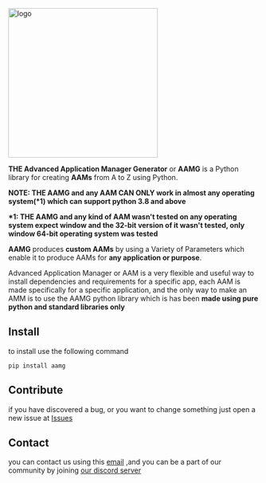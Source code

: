 <img alt="logo" src="https://github.com/user-attachments/assets/83fb5d63-0bbe-496d-a4dd-e626af53ac7b" width=300/>


**THE Advanced Application Manager Generator**  or **AAMG** is a Python library for creating **AAMs** from A to Z using Python.

**NOTE: THE AAMG and any AAM CAN ONLY work in almost any operating system(\*1) which can support python 3.8 and above**

**\*1: THE AAMG and any kind of AAM wasn't tested on any operating system expect window
and the 32-bit version of it wasn't tested, only window 64-bit operating system was tested**

**AAMG** produces **custom AAMs** by using a Variety of Parameters which enable it
to produce AAMs for **any application or purpose**.

Advanced Application Manager or AAM is a very flexible and useful way to install dependencies and requirements for a specific app,
each AAM is made specifically for a specific application, and the only way to make an AMM is to use the AAMG python library
which is has been **made using pure python and standard libraries only**

## Install

to install use the following command

<code>pip install aamg</code>

## Contribute

if you have discovered a bug, or you want to change something just open a new issue
at [Issues](https://github.com/WeDu-official/AAMG/issues)

## Contact

you can contact us using this [email](mailto:fplu.the.founder@gmail.com)
,and you can be a part of our community by joining [our discord server](https://discord.gg/mnduzx6yUg)

